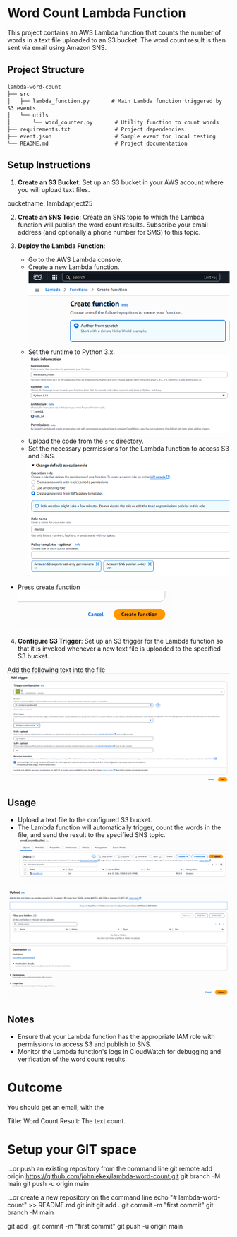 # Word Count Lambda Function

This project contains an AWS Lambda function that counts the number of words in a text file uploaded to an S3 bucket. The word count result is then sent via email using Amazon SNS.

## Project Structure

```
lambda-word-count
├── src
│   ├── lambda_function.py       # Main Lambda function triggered by S3 events
│   └── utils
│       └── word_counter.py       # Utility function to count words
├── requirements.txt              # Project dependencies
├── event.json                    # Sample event for local testing
└── README.md                     # Project documentation
```

## Setup Instructions

1. **Create an S3 Bucket**: Set up an S3 bucket in your AWS account where you will upload text files.

bucketname: lambdaprject25

2. **Create an SNS Topic**: Create an SNS topic to which the Lambda function will publish the word count results. Subscribe your email address (and optionally a phone number for SMS) to this topic.

3. **Deploy the Lambda Function**:
   - Go to the AWS Lambda console.
   - Create a new Lambda function.
   ![alt text](image.png)
   - Set the runtime to Python 3.x.
   ![alt text](image-1.png)
   - Upload the code from the `src` directory.
   - Set the necessary permissions for the Lambda function to access S3 and SNS.
   ![alt text](image-2.png)


- Press create function
![alt text](image-3.png)

4. **Configure S3 Trigger**: Set up an S3 trigger for the Lambda function so that it is invoked whenever a new text file is uploaded to the specified S3 bucket.
 
 Add the following text into the file 
 ![alt text](image-4.png)
      

## Usage

- Upload a text file to the configured S3 bucket.
- The Lambda function will automatically trigger, count the words in the file, and send the result to the specified SNS topic.
![alt text](image-5.png)

![alt text](image-6.png)


## Notes

- Ensure that your Lambda function has the appropriate IAM role with permissions to access S3 and publish to SNS.
- Monitor the Lambda function's logs in CloudWatch for debugging and verification of the word count results.

Outcome
===================================================
You should get an email, with the 

Title: Word Count 
Result: The text count.


Setup your GIT space
==================================================

…or push an existing repository from the command line
git remote add origin https://github.com/johnlekex/lambda-word-count.git
git branch -M main
git push -u origin main



…or create a new repository on the command line
echo "# lambda-word-count" >> README.md
git init
git add .
git commit -m "first commit"
git branch -M main


git add .
git commit -m "first commit"
git push -u origin main